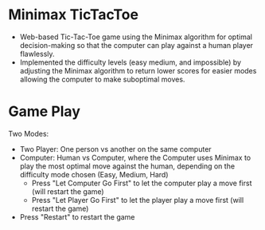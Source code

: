 # Minimax TicTacToe

- Web-based Tic-Tac-Toe game using the Minimax algorithm for optimal decision-making so that the computer can play against a human player flawlessly.
- Implemented the difficulty levels (easy medium, and impossible) by adjusting the Minimax algorithm to return lower scores for easier modes allowing the computer to make suboptimal moves.

# Game Play

Two Modes:

- Two Player: One person vs another on the same computer
- Computer: Human vs Computer, where the Computer uses Minimax to play the most optimal move against the human, depending on the
  difficulty mode chosen (Easy, Medium, Hard)
  - Press "Let Computer Go First" to let the computer play a move first (will restart the game)
  - Press "Let Player Go First" to let the player play a move first (will restart the game)
- Press "Restart" to restart the game
